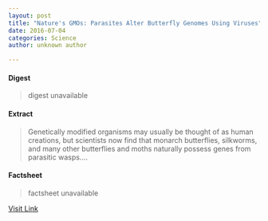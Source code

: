 ```yaml
---
layout: post
title: "Nature's GMOs: Parasites Alter Butterfly Genomes Using Viruses"
date: 2016-07-04
categories: Science
author: unknown author

---
```



#### Digest
>digest unavailable

#### Extract
>Genetically modified organisms may usually be thought of as human creations, but scientists now find that monarch butterflies, silkworms, and many other butterflies and moths naturally possess genes from parasitic wasps....

#### Factsheet
>factsheet unavailable

[Visit Link](http://www.livescience.com/52225-parasites-viruses-genetically-modify-butterflies.html)


